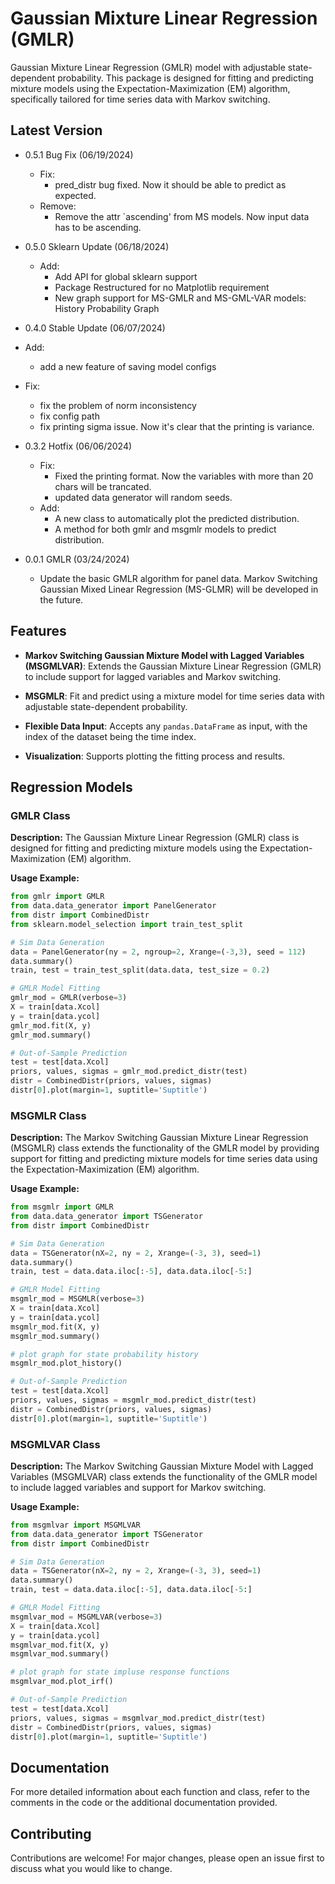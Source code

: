 # Gaussian Mixture Linear Regression (GMLR) 

Gaussian Mixture Linear Regression (GMLR) model with adjustable state-dependent probability. This package is designed for fitting and predicting mixture models using the Expectation-Maximization (EM) algorithm, specifically tailored for time series data with Markov switching. 

## Latest Version

- 0.5.1 Bug Fix (06/19/2024)
  - Fix:
    - pred_distr bug fixed. Now it should be able to predict as expected.
  - Remove:
    - Remove the attr `ascending' from MS models. Now input data has to be ascending.

- 0.5.0 Sklearn Update (06/18/2024)
  - Add:
    - Add API for global sklearn support
    - Package Restructured for no Matplotlib requirement
    - New graph support for MS-GMLR and MS-GML-VAR models: History Probability Graph

- 0.4.0 Stable Update (06/07/2024)
- Add:
  - add a new feature of saving model configs
- Fix:
  - fix the problem of norm inconsistency
  - fix config path
  - fix printing sigma issue. Now it's clear that the printing is variance.

- 0.3.2 Hotfix (06/06/2024)
  - Fix:
    - Fixed the printing format. Now the variables with more than 20 chars will be trancated.
    - updated data generator will random seeds.
  - Add:
    - A new class to automatically plot the predicted distribution.
    - A method for both gmlr and msgmlr models to predict distribution.

- 0.0.1 GMLR (03/24/2024)
  - Update the basic GMLR algorithm for panel data. Markov Switching Gaussian Mixed Linear Regression (MS-GLMR) will be developed in the future.

## Features 

- **Markov Switching Gaussian Mixture Model with Lagged Variables (MSGMLVAR)**: Extends the Gaussian Mixture Linear Regression (GMLR) to include support for lagged variables and Markov switching. 

- **MSGMLR**: Fit and predict using a mixture model for time series data with adjustable state-dependent probability.

- **Flexible Data Input**: Accepts any `pandas.DataFrame` as input, with the index of the dataset being the time index.

- **Visualization**: Supports plotting the fitting process and results.

## Regression Models

### GMLR Class

**Description:** The Gaussian Mixture Linear Regression (GMLR) class is designed for fitting and predicting mixture models using the Expectation-Maximization (EM) algorithm.

**Usage Example:**

```python
from gmlr import GMLR
from data.data_generator import PanelGenerator
from distr import CombinedDistr
from sklearn.model_selection import train_test_split

# Sim Data Generation
data = PanelGenerator(ny = 2, ngroup=2, Xrange=(-3,3), seed = 112)
data.summary()
train, test = train_test_split(data.data, test_size = 0.2)

# GMLR Model Fitting
gmlr_mod = GMLR(verbose=3)
X = train[data.Xcol]
y = train[data.ycol]
gmlr_mod.fit(X, y)
gmlr_mod.summary()

# Out-of-Sample Prediction
test = test[data.Xcol]
priors, values, sigmas = gmlr_mod.predict_distr(test)
distr = CombinedDistr(priors, values, sigmas)
distr[0].plot(margin=1, suptitle='Suptitle')
```

### MSGMLR Class

**Description:** The Markov Switching Gaussian Mixture Linear Regression (MSGMLR) class extends the functionality of the GMLR model by providing support for fitting and predicting mixture models for time series data using the Expectation-Maximization (EM) algorithm.

**Usage Example:**

```python
from msgmlr import GMLR
from data.data_generator import TSGenerator
from distr import CombinedDistr

# Sim Data Generation
data = TSGenerator(nX=2, ny = 2, Xrange=(-3, 3), seed=1)
data.summary()
train, test = data.data.iloc[:-5], data.data.iloc[-5:]

# GMLR Model Fitting
msgmlr_mod = MSGMLR(verbose=3)
X = train[data.Xcol]
y = train[data.ycol]
msgmlr_mod.fit(X, y)
msgmlr_mod.summary()

# plot graph for state probability history
msgmlr_mod.plot_history()

# Out-of-Sample Prediction
test = test[data.Xcol]
priors, values, sigmas = msgmlr_mod.predict_distr(test)
distr = CombinedDistr(priors, values, sigmas)
distr[0].plot(margin=1, suptitle='Suptitle')
```

### MSGMLVAR Class

**Description:** The Markov Switching Gaussian Mixture Model with Lagged Variables (MSGMLVAR) class extends the functionality of the GMLR model to include lagged variables and support for Markov switching.

**Usage Example:**
```python
from msgmlvar import MSGMLVAR
from data.data_generator import TSGenerator
from distr import CombinedDistr

# Sim Data Generation
data = TSGenerator(nX=2, ny = 2, Xrange=(-3, 3), seed=1)
data.summary()
train, test = data.data.iloc[:-5], data.data.iloc[-5:]

# GMLR Model Fitting
msgmlvar_mod = MSGMLVAR(verbose=3)
X = train[data.Xcol]
y = train[data.ycol]
msgmlvar_mod.fit(X, y)
msgmlvar_mod.summary()

# plot graph for state impluse response functions
msgmlvar_mod.plot_irf()

# Out-of-Sample Prediction
test = test[data.Xcol]
priors, values, sigmas = msgmlvar_mod.predict_distr(test)
distr = CombinedDistr(priors, values, sigmas)
distr[0].plot(margin=1, suptitle='Suptitle')
```

## Documentation

For more detailed information about each function and class, refer to the comments in the code or the additional documentation provided.

## Contributing

Contributions are welcome! For major changes, please open an issue first to discuss what you would like to change.
